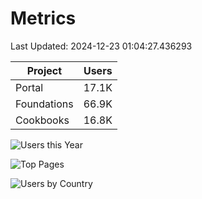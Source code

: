 # Metrics 

Last Updated: 2024-12-23 01:04:27.436293

| Project | Users |
| ----- | ----- |
| Portal | 17.1K |
| Foundations | 66.9K |
| Cookbooks | 16.8K |

![Users this Year](metrics/thisyear.png)

![Top Pages](metrics/toppages.png)

![Users by Country](metrics/bycountry.png)

